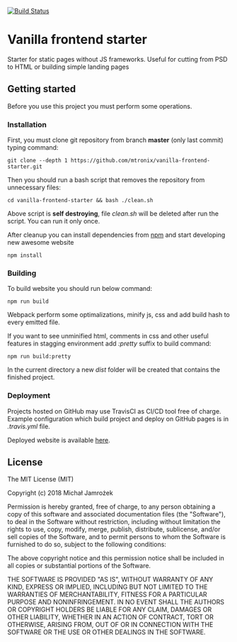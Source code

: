 [![Build Status](https://travis-ci.org/mtronix/vanilla-frontend-starter.svg?branch=master)](https://travis-ci.org/mtronix/vanilla-frontend-starter)

# Vanilla frontend starter
Starter for static pages without JS frameworks. Useful for cutting from PSD to HTML or building simple landing pages

## Getting started

Before you use this project you must perform some operations.

### Installation

First, you must clone git repository from branch **master** (only last commit) typing command:
```
git clone --depth 1 https://github.com/mtronix/vanilla-frontend-starter.git
```

Then you should run a bash script that removes the repository from unnecessary files:
```
cd vanilla-frontend-starter && bash ./clean.sh
```
Above script is __self destroying__, file *clean.sh* will be deleted after run the script.
You can run it only once.

After cleanup you can install dependencies from [npm](https://npmjs.com/) and start developing new awesome website
```
npm install
```

### Building
To build website you should run below command:

```
npm run build
```
Webpack perform some optimalizations, minify js, css and add build hash to every emitted file.

If you want to see unminified html, comments in css and other useful features in stagging environment add *:pretty* suffix to build command:

```
npm run build:pretty
```

In the current directory a new *dist* folder will be created that contains the finished project.

### Deployment
Projects hosted on GitHub may use TravisCI as CI/CD tool free of charge.
Example configuration which build project and deploy on GitHub pages is in *.travis.yml* file.


Deployed website is available [here](http://vanilla-frontend-starter.github.mtronix.pl).

## License

The MIT License (MIT)

Copyright (c) 2018 Michał Jamrożek

Permission is hereby granted, free of charge, to any person obtaining a copy
of this software and associated documentation files (the "Software"), to deal
in the Software without restriction, including without limitation the rights
to use, copy, modify, merge, publish, distribute, sublicense, and/or sell
copies of the Software, and to permit persons to whom the Software is
furnished to do so, subject to the following conditions:

The above copyright notice and this permission notice shall be included in
all copies or substantial portions of the Software.

THE SOFTWARE IS PROVIDED "AS IS", WITHOUT WARRANTY OF ANY KIND, EXPRESS OR
IMPLIED, INCLUDING BUT NOT LIMITED TO THE WARRANTIES OF MERCHANTABILITY,
FITNESS FOR A PARTICULAR PURPOSE AND NONINFRINGEMENT.  IN NO EVENT SHALL THE
AUTHORS OR COPYRIGHT HOLDERS BE LIABLE FOR ANY CLAIM, DAMAGES OR OTHER
LIABILITY, WHETHER IN AN ACTION OF CONTRACT, TORT OR OTHERWISE, ARISING FROM,
OUT OF OR IN CONNECTION WITH THE SOFTWARE OR THE USE OR OTHER DEALINGS IN
THE SOFTWARE.